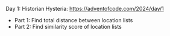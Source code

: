 Day 1: Historian Hysteria: https://adventofcode.com/2024/day/1

- Part 1: Find total distance between location lists
- Part 2: Find similarity score of location lists